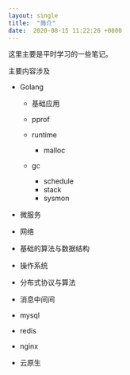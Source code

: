 ```yaml
---
layout: single
title:  "简介"
date:  2020-08-15 11:22:26 +0800
---
```


这里主要是平时学习的一些笔记。

主要内容涉及

- Golang

  - 基础应用

  - pprof 

  - runtime

    - malloc
  - gc
    - schedule
    - stack
    - sysmon
  
- 微服务

- 网络

- 基础的算法与数据结构

- 操作系统

- 分布式协议与算法

- 消息中间间

- mysql

- redis

- nginx

- 云原生

  